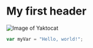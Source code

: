 # My first header
![Image of Yaktocat](https://octodex.github.com/images/yaktocat.png)
``` javascript
var myVar = "Hello, world!";
```
